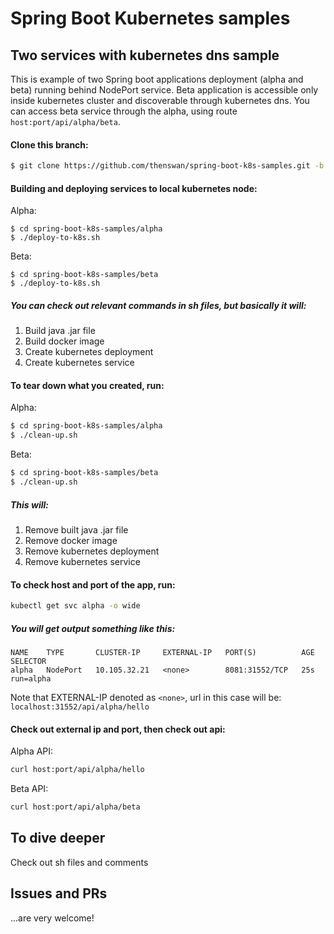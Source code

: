 # Spring Boot Kubernetes samples

## Two services with kubernetes dns sample

This is example of two Spring boot applications deployment (alpha and beta) running behind NodePort service.
Beta application is accessible only inside kubernetes cluster and discoverable through kubernetes dns.
You can access beta service through the alpha, using route `host:port/api/alpha/beta`.

#### Clone this branch:
```sh
$ git clone https://github.com/thenswan/spring-boot-k8s-samples.git -b k8s-dns
```

#### Building and deploying services to local kubernetes node:
Alpha:
```
$ cd spring-boot-k8s-samples/alpha
$ ./deploy-to-k8s.sh
```

Beta:
```
$ cd spring-boot-k8s-samples/beta
$ ./deploy-to-k8s.sh
```

##### You can check out relevant commands in sh files, but basically it will:
1. Build java .jar file
2. Build docker image
3. Create kubernetes deployment
4. Create kubernetes service

#### To tear down what you created, run:
Alpha:
```sh
$ cd spring-boot-k8s-samples/alpha
$ ./clean-up.sh
```

Beta:
```sh
$ cd spring-boot-k8s-samples/beta
$ ./clean-up.sh
```

##### This will:
1. Remove built java .jar file
2. Remove docker image
3. Remove kubernetes deployment
4. Remove kubernetes service

#### To check host and port of the app, run: 
```sh
kubectl get svc alpha -o wide
```

##### You will get output something like this:
```
NAME    TYPE       CLUSTER-IP     EXTERNAL-IP   PORT(S)          AGE   SELECTOR
alpha   NodePort   10.105.32.21   <none>        8081:31552/TCP   25s   run=alpha
```

Note that EXTERNAL-IP denoted as `<none>`, url in this case will be: `localhost:31552/api/alpha/hello`

#### Check out external ip and port, then check out api:
Alpha API:
```sh
curl host:port/api/alpha/hello
```

Beta API:
```sh
curl host:port/api/alpha/beta
```

## To dive deeper
Check out sh files and comments

## Issues and PRs
...are very welcome!